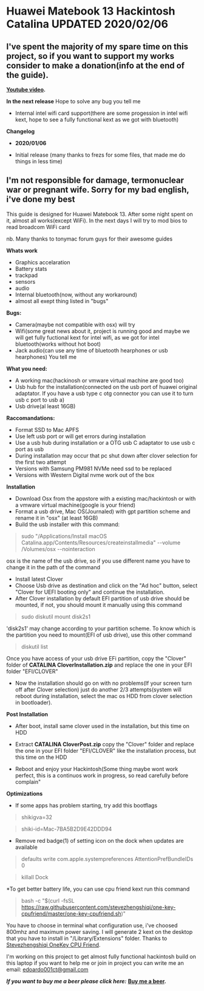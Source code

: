 # Huawei Matebook 13 Hackintosh Catalina UPDATED 2020/02/06
## I've spent the majority of my spare time on this project, so if you want to support my works consider to make a donation(info at the end of the guide). 

**[Youtube video](https://www.youtube.com/watch?v=bGCNpHCqUcA).** 

**In the next release**
Hope to solve any bug you tell me
- Internal intel wifi card support(there are some progession in intel wifi kext, hope to see a fully functional kext as we got with bluetooth)


**Changelog**
* **2020/01/06**
- Initial release (many thanks to frezs for some files, that made me do things in less time)

## I'm not responsible for damage, termonuclear war or pregnant wife. Sorry for my bad english, i've done my best 
This guide is designed for Huawei Matebook 13.
After some night spent on it, almost all works(except WiFi).
In the next days I will try to mod bios to read broadcom WiFi card

nb. Many thanks to tonymac forum guys for their awesome guides

**Whats work**
* Graphics accelaration
* Battery stats 
* trackpad
* sensors 
* audio
* Internal bluetooth(now, without any workaround)
* almost all exept thing listed in "bugs"

**Bugs:**
* Camera(maybe not compatible with osx) will try
* Wifi(some great news about it, project is running good and maybe we will get fully fuctional kext for intel wifi, as we got for intel bluetooth(works without hot boot)
* Jack audio(can use any time of bluetooth hearphones or usb hearphones)
You tell me

**What you need:**
* A working mac(hackinosh or vmware virtual machine are good too)
* Usb hub for the installation(connected on the usb port of huawei original adaptator. If you have a usb type c otg connector you can use it to turn usb c port to usb a)
* Usb drive(al least 16GB)

**Raccomandations:**
* Format SSD to Mac  APFS
* Use left usb port or will get errors during installation
* Use a usb hub during installation or a OTG usb C adaptator to use usb c port as usb
* During installation may occur that pc shut down after clover selection for the first two attempt
* Versions with Samsung PM981 NVMe need ssd to be replaced
* Versions with Western Digital nvme work out of the box 

**Installation**
* Download Osx from the appstore with a existing mac/hackintosh or with a vmware virtual machine(google is your friend)
* Format a usb drive, Mac OS(Journaled) with gpt partition scheme and rename it in "osx" (at least 16GB)
* Build the usb installer with this command:
> sudo "/Applications/Install macOS Catalina.app/Contents/Resources/createinstallmedia" --volume  /Volumes/osx --nointeraction 

osx is the name of the usb drive, so if you use different name you have to change it in the path of the command
* Install latest Clover 
* Choose Usb drive as destination and click on the "Ad hoc" button,
select "Clover for UEFI booting only" and continue the installation.
* After Clover installation by default EFI partition of usb drive should be mounted, if not, you should mount it manually using this command 
> sudo diskutil mount disk2s1

'disk2s1' may change according to your partition scheme. To know which is the partition you need to mount(EFI of usb drive), use this other command

>diskutil list

Once you have access of your usb drive EFi partition, copy the "Clover" folder of **CATALINA CloverInstallation.zip** and replace the one in your EFI folder "EFI/CLOVER"
* Now the installation should go on with no problems(If your screen turn off after Clover selection) just do another 2/3 attempts(system will reboot during installation, select the mac os HDD from clover selection in bootloader). 

**Post Installation**
* After boot, install same clover used in the installation, but this time on HDD
* Extract **CATALINA CloverPost.zip** copy the "Clover" folder and replace the one in your EFI folder "EFI/CLOVER" like the installation process, but this time on the HDD


* Reboot and enjoy your Hackintosh(Some thing maybe wont work perfect, this is a continuos work in progress, so read carefully before complain"


**Optimizations**
* If some apps has problem starting, try add this bootflags 
> shikigva=32

> shiki-id=Mac-7BA5B2D9E42DDD94

* Remove red badge(1) of setting icon on the dock when updates are available

>defaults write com.apple.systempreferences AttentionPrefBundleIDs 0

>killall Dock


*To get better battery life, you can use cpu friend kext 
run this command 
> bash -c "$(curl -fsSL https://raw.githubusercontent.com/stevezhengshiqi/one-key-cpufriend/master/one-key-cpufriend.sh)"

You have to choose in terminal what configuration use, i've choosed 800mhz and maximum power saving. I will generate 2 kext on the desktop that you have to install in "/Library/Extensions" folder.
Thanks to [Stevezhengshiqi OneKey CPU Friend](https://github.com/stevezhengshiqi/one-key-cpufriend).



I'm working on this project to get almost fully functional hackintosh build on this laptop
if you want to help me or join in project you can write me an email: edoardo001ct@gmail.com

_**If you want to buy me a beer please click here:**_
**[Buy me a beer](https://www.paypal.com/cgi-bin/webscr?cmd=_s-xclick&hosted_button_id=2NMM7HN9SJRVE&source=url
).** 
